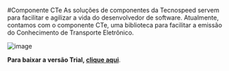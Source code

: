 #Componente CTe
As soluções de componentes da Tecnospeed servem para facilitar e agilizar a vida do desenvolvedor de software. 
Atualmente, contamos com o componente CTe, uma biblioteca para facilitar a emissão do Conhecimento de Transporte Eletrônico. 

![image](https://user-images.githubusercontent.com/93938979/142222636-7723d8d1-774b-4c9e-8816-fe1aef67bb5a.png)


**Para baixar a versão Trial, [clique aqui](https://tecnospeed-trial.s3.sa-east-1.amazonaws.com/setup_cte_tecnoaccount_12.1.60.5253.exe "Baixar o Componente GRNe Trial")**.
